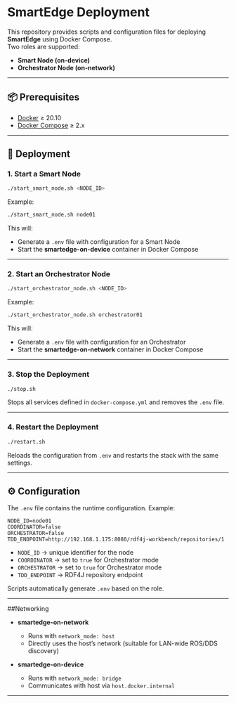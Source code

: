 # SmartEdge Deployment

This repository provides scripts and configuration files for deploying **SmartEdge** using Docker Compose.  
Two roles are supported:

- **Smart Node (on-device)**  
- **Orchestrator Node (on-network)**  

---

## 📦 Prerequisites

- [Docker](https://docs.docker.com/get-docker/) ≥ 20.10  
- [Docker Compose](https://docs.docker.com/compose/install/) ≥ 2.x  

---

## 🚀 Deployment

### 1. Start a Smart Node
```bash
./start_smart_node.sh <NODE_ID>
```

Example:
```bash
./start_smart_node.sh node01
```

This will:
- Generate a `.env` file with configuration for a Smart Node  
- Start the **smartedge-on-device** container in Docker Compose  

---

### 2. Start an Orchestrator Node
```bash
./start_orchestrator_node.sh <NODE_ID>
```

Example:
```bash
./start_orchestrator_node.sh orchestrator01
```

This will:
- Generate a `.env` file with configuration for an Orchestrator  
- Start the **smartedge-on-network** container in Docker Compose  

---

### 3. Stop the Deployment
```bash
./stop.sh
```
Stops all services defined in `docker-compose.yml` and removes the `.env` file.

---

### 4. Restart the Deployment
```bash
./restart.sh
```
Reloads the configuration from `.env` and restarts the stack with the same settings.  

---

## ⚙️ Configuration

The `.env` file contains the runtime configuration. Example:

```env
NODE_ID=node01
COORDINATOR=false
ORCHESTRATOR=false
TDD_ENDPOINT=http://192.168.1.175:8080/rdf4j-workbench/repositories/1
```

- `NODE_ID` → unique identifier for the node  
- `COORDINATOR` → set to `true` for Orchestrator mode  
- `ORCHESTRATOR` → set to `true` for Orchestrator mode  
- `TDD_ENDPOINT` → RDF4J repository endpoint  

Scripts automatically generate `.env` based on the role.

---

##Networking

- **smartedge-on-network**  
  - Runs with `network_mode: host`  
  - Directly uses the host’s network (suitable for LAN-wide ROS/DDS discovery)  

- **smartedge-on-device**  
  - Runs with `network_mode: bridge`  
  - Communicates with host via `host.docker.internal`  

---



